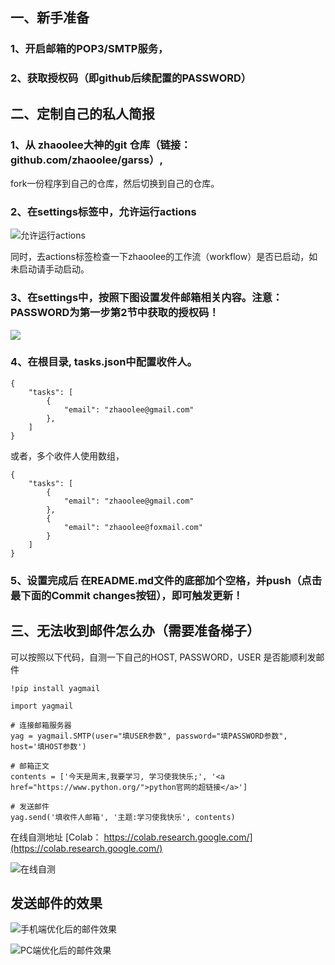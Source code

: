 ## 一、新手准备
### 1、开启邮箱的POP3/SMTP服务，

### 2、获取授权码（即github后续配置的PASSWORD）




## 二、定制自己的私人简报

### 1、从 zhaoolee大神的git 仓库（链接：github.com/zhaoolee/garss）, 
fork一份程序到自己的仓库，然后切换到自己的仓库。

### 2、在settings标签中，允许运行actions
![允许运行actions](https://cdn.fangyuanxiaozhan.com/assets/1630216112533FANcC1QY.jpeg)

同时，去actions标签检查一下zhaoolee的工作流（workflow）是否已启动，如未启动请手动启动。


### 3、在settings中，按照下图设置发件邮箱相关内容。注意：PASSWORD为第一步第2节中获取的授权码！

![](https://cdn.fangyuanxiaozhan.com/assets/1629970189283arACkBKe.png)

### 4、在根目录, tasks.json中配置收件人。
```
{
    "tasks": [
        {
            "email": "zhaoolee@gmail.com"
        },
    ]
}
```
或者，多个收件人使用数组，
```
{
    "tasks": [
        {
            "email": "zhaoolee@gmail.com"
        },
        {
            "email": "zhaoolee@foxmail.com"
        }
    ]
}
```

### 5、设置完成后 在README.md文件的底部加个空格，并push（点击最下面的Commit changes按钮），即可触发更新！



## 三、无法收到邮件怎么办（需要准备梯子）

可以按照以下代码，自测一下自己的HOST, PASSWORD，USER 是否能顺利发邮件

```
!pip install yagmail

import yagmail

# 连接邮箱服务器
yag = yagmail.SMTP(user="填USER参数", password="填PASSWORD参数", host='填HOST参数')

# 邮箱正文
contents = ['今天是周末,我要学习, 学习使我快乐;', '<a href="https://www.python.org/">python官网的超链接</a>']

# 发送邮件
yag.send('填收件人邮箱', '主题:学习使我快乐', contents)
```

在线自测地址 [Colab： https://colab.research.google.com/](https://colab.research.google.com/)

![在线自测](https://i.v2ex.co/zQWM0V6b.png)

## 发送邮件的效果

![手机端优化后的邮件效果](https://cdn.fangyuanxiaozhan.com/assets/163039979740967wCT8RQ.jpeg)

![PC端优化后的邮件效果](https://cdn.fangyuanxiaozhan.com/assets/1630399693988c2tk8n7k.png)

